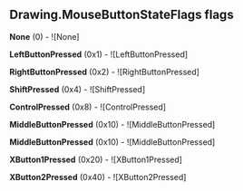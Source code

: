 ## Drawing.MouseButtonStateFlags flags

**None** (0) - ![None]

**LeftButtonPressed** (0x1) - ![LeftButtonPressed]

**RightButtonPressed** (0x2) - ![RightButtonPressed]

**ShiftPressed** (0x4) - ![ShiftPressed]

**ControlPressed** (0x8) - ![ControlPressed]

**MiddleButtonPressed** (0x10) - ![MiddleButtonPressed]

**MiddleButtonPressed** (0x10) - ![MiddleButtonPressed]

**XButton1Pressed** (0x20) - ![XButton1Pressed]

**XButton2Pressed** (0x40) - ![XButton2Pressed]

